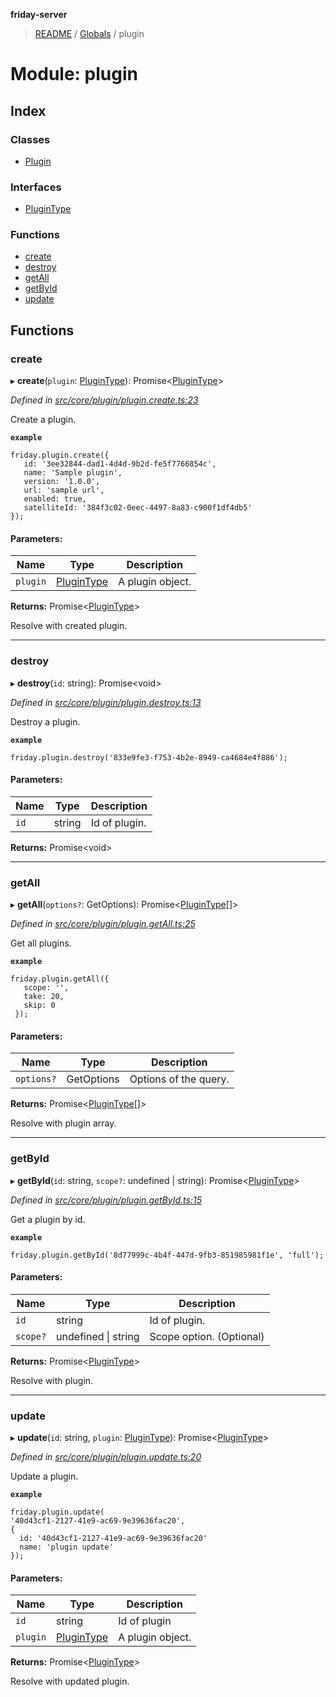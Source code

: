 **friday-server**

> [README](../README.md) / [Globals](../globals.md) / plugin

# Module: plugin

## Index

### Classes

* [Plugin](../classes/plugin.plugin-1.md)

### Interfaces

* [PluginType](../interfaces/plugin.plugintype.md)

### Functions

* [create](plugin.md#create)
* [destroy](plugin.md#destroy)
* [getAll](plugin.md#getall)
* [getById](plugin.md#getbyid)
* [update](plugin.md#update)

## Functions

### create

▸ **create**(`plugin`: [PluginType](../interfaces/plugin.plugintype.md)): Promise\<[PluginType](../interfaces/plugin.plugintype.md)>

*Defined in [src/core/plugin/plugin.create.ts:23](https://github.com/friday-ai/friday/blob/cd1d9b5/server/src/core/plugin/plugin.create.ts#L23)*

Create a plugin.

**`example`** 
````
friday.plugin.create({
   id: '3ee32844-dad1-4d4d-9b2d-fe5f7766854c',
   name: 'Sample plugin',
   version: '1.0.0',
   url: 'sample url',
   enabled: true,
   satelliteId: '384f3c02-0eec-4497-8a83-c900f1df4db5'
});
````

#### Parameters:

Name | Type | Description |
------ | ------ | ------ |
`plugin` | [PluginType](../interfaces/plugin.plugintype.md) | A plugin object. |

**Returns:** Promise\<[PluginType](../interfaces/plugin.plugintype.md)>

Resolve with created plugin.

___

### destroy

▸ **destroy**(`id`: string): Promise\<void>

*Defined in [src/core/plugin/plugin.destroy.ts:13](https://github.com/friday-ai/friday/blob/cd1d9b5/server/src/core/plugin/plugin.destroy.ts#L13)*

Destroy a plugin.

**`example`** 
````
friday.plugin.destroy('833e9fe3-f753-4b2e-8949-ca4684e4f886');
````

#### Parameters:

Name | Type | Description |
------ | ------ | ------ |
`id` | string | Id of plugin. |

**Returns:** Promise\<void>

___

### getAll

▸ **getAll**(`options?`: GetOptions): Promise\<[PluginType](../interfaces/plugin.plugintype.md)[]>

*Defined in [src/core/plugin/plugin.getAll.ts:25](https://github.com/friday-ai/friday/blob/cd1d9b5/server/src/core/plugin/plugin.getAll.ts#L25)*

Get all plugins.

**`example`** 
````
friday.plugin.getAll({
   scope: '',
   take: 20,
   skip: 0
 });
````

#### Parameters:

Name | Type | Description |
------ | ------ | ------ |
`options?` | GetOptions | Options of the query. |

**Returns:** Promise\<[PluginType](../interfaces/plugin.plugintype.md)[]>

Resolve with plugin array.

___

### getById

▸ **getById**(`id`: string, `scope?`: undefined \| string): Promise\<[PluginType](../interfaces/plugin.plugintype.md)>

*Defined in [src/core/plugin/plugin.getById.ts:15](https://github.com/friday-ai/friday/blob/cd1d9b5/server/src/core/plugin/plugin.getById.ts#L15)*

Get a plugin by id.

**`example`** 
````
friday.plugin.getById('8d77999c-4b4f-447d-9fb3-851985981f1e', 'full');
````

#### Parameters:

Name | Type | Description |
------ | ------ | ------ |
`id` | string | Id of plugin. |
`scope?` | undefined \| string | Scope option. (Optional) |

**Returns:** Promise\<[PluginType](../interfaces/plugin.plugintype.md)>

Resolve with plugin.

___

### update

▸ **update**(`id`: string, `plugin`: [PluginType](../interfaces/plugin.plugintype.md)): Promise\<[PluginType](../interfaces/plugin.plugintype.md)>

*Defined in [src/core/plugin/plugin.update.ts:20](https://github.com/friday-ai/friday/blob/cd1d9b5/server/src/core/plugin/plugin.update.ts#L20)*

Update a plugin.

**`example`** 
````
friday.plugin.update(
'40d43cf1-2127-41e9-ac69-9e39636fac20',
{
  id: '40d43cf1-2127-41e9-ac69-9e39636fac20'
  name: 'plugin update'
});
````

#### Parameters:

Name | Type | Description |
------ | ------ | ------ |
`id` | string | Id of plugin |
`plugin` | [PluginType](../interfaces/plugin.plugintype.md) | A plugin object. |

**Returns:** Promise\<[PluginType](../interfaces/plugin.plugintype.md)>

Resolve with updated plugin.
